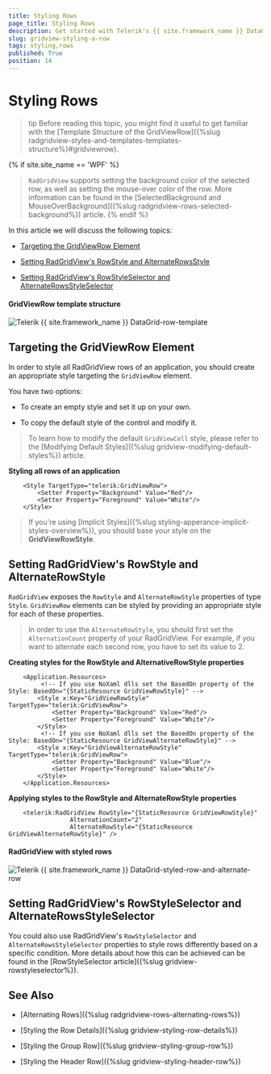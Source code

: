 ```yaml
---
title: Styling Rows
page_title: Styling Rows
description: Get started with Telerik's {{ site.framework_name }} DataGrid and learn how to set the background of the selected row.
slug: gridview-styling-a-row
tags: styling,rows
published: True
position: 14
---
```


# Styling Rows

>tip Before reading this topic, you might find it useful to get familiar with the [Template Structure of the GridViewRow]({%slug radgridview-styles-and-templates-templates-structure%}#gridviewrow).

{% if site.site_name == 'WPF' %}
> `RadGridView` supports setting the background color of the selected row, as well as setting the mouse-over color of the row. More information can be found in the [SelectedBackground and MouseOverBackground]({%slug radgridview-rows-selected-background%}) article.
{% endif %}

In this article we will discuss the following topics:

* [Targeting the GridViewRow Element](#targeting-the-gridviewrow-element)

* [Setting RadGridView's RowStyle and AlternateRowsStyle](#setting-radgridviews-rowstyle-and-alternaterowsstyle)

* [Setting RadGridView's RowStyleSelector and AlternateRowsStyleSelector](#setting-radgridviews-rowstyleselector-and-alternaterowsstyleselector)

#### __GridViewRow template structure__

![Telerik {{ site.framework_name }} DataGrid-row-template](images/gridview-row-template.png)

## Targeting the GridViewRow Element

In order to style all RadGridView rows of an application, you should create an appropriate style targeting the `GridViewRow` element.

You have two options:

* To create an empty style and set it up on your own.

* To copy the default style of the control and modify it.

> To learn how to modify the default `GridViewCell` style, please refer to the [Modifying Default Styles]({%slug gridview-modifying-default-styles%}) article.

__Styling all rows of an application__
```XAML
	<Style TargetType="telerik:GridViewRow">
	    <Setter Property="Background" Value="Red"/>
	    <Setter Property="Foreground" Value="White"/>
	</Style>
```

> If you're using [Implicit Styles]({%slug styling-apperance-implicit-styles-overview%}), you should base your style on the __GridViewRowStyle__.

## Setting RadGridView's RowStyle and AlternateRowStyle

`RadGridView` exposes the `RowStyle` and `AlternateRowStyle` properties of type `Style`. `GridViewRow` elements can be styled by providing an appropriate style for each of these properties.

> In order to use the `AlternateRowStyle`, you should first set the `AlternationCount` property of your RadGridView. For example, if you want to alternate each second row, you have to set its value to 2.

__Creating styles for the RowStyle and AlternativeRowStyle properties__
```XAML
	<Application.Resources>
		 <!-- If you use NoXaml dlls set the BasedOn property of the Style: BasedOn="{StaticResource GridViewRowStyle}" -->
		<Style x:Key="GridViewRowStyle" TargetType="telerik:GridViewRow">
			<Setter Property="Background" Value="Red"/>
        	<Setter Property="Foreground" Value="White"/>
		</Style>
		 <!-- If you use NoXaml dlls set the BasedOn property of the Style: BasedOn="{StaticResource GridViewAlternateRowStyle}" -->
		<Style x:Key="GridViewAlternateRowStyle" TargetType="telerik:GridViewRow">
			<Setter Property="Background" Value="Blue"/>
            <Setter Property="Foreground" Value="White"/>
		</Style>
	</Application.Resources>
```

__Applying styles to the RowStyle and AlternateRowStyle properties__
```XAML
	<telerik:RadGridView RowStyle="{StaticResource GridViewRowStyle}"
			     AlternationCount="2"
			     AlternateRowStyle="{StaticResource GridViewAlternateRowStyle}" />
```

#### __RadGridView with styled rows__

![Telerik {{ site.framework_name }} DataGrid-styled-row-and-alternate-row](images/gridview-styled-row-and-alternaterow.png)

## Setting RadGridView's RowStyleSelector and AlternateRowsStyleSelector

You could also use RadGridView's `RowStyleSelector` and `AlternateRowsStyleSelector` properties to style rows differently based on a specific condition. More details about how this can be achieved can be found in the [RowStyleSelector article]({%slug gridview-rowstyleselector%}).

## See Also

 * [Alternating Rows]({%slug radgridview-rows-alternating-rows%})

 * [Styling the Row Details]({%slug gridview-styling-row-details%})

 * [Styling the Group Row]({%slug gridview-styling-group-row%})

 * [Styling the Header Row]({%slug gridview-styling-header-row%})
